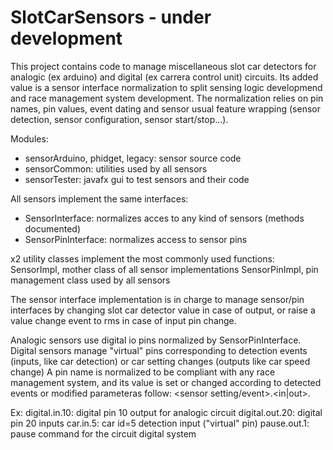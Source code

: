 # SlotCarSensors - under development
This project contains code to manage miscellaneous slot car detectors for analogic (ex arduino) and digital (ex carrera control unit) circuits.
Its added value is a sensor interface normalization to split sensing logic developmend and race management system development.
The normalization relies on pin names, pin values, event dating and sensor usual feature wrapping (sensor detection, sensor configuration, sensor start/stop...).

Modules:
- sensorArduino, phidget, legacy: sensor source code
- sensorCommon: utilities used by all sensors
- sensorTester: javafx gui to test sensors and their code

All sensors implement the same interfaces:
- SensorInterface: normalizes acces to any kind of sensors (methods documented)
- SensorPinInterface: normalizes access to sensor pins

x2 utility classes implement the most commonly used functions:
SensorImpl, mother class of all sensor implementations
SensorPinImpl, pin management class used by all sensors

The sensor interface implementation is in charge to manage sensor/pin interfaces by changing slot car detector value in case of output, or raise a value change event to rms in case of input pin change.

Analogic sensors use digital io pins normalized by SensorPinInterface.
Digital sensors manage "virtual" pins corresponding to detection events (inputs, like car detection) or car setting changes (outputs like car speed change)
A pin name is normalized to be compliant with any race management system, and its value is set or changed according to detected events or modified parameteras follow:
<sensor setting/event>.<in|out>.<pin number>
  
Ex:
digital.in.10: digital pin 10 output for analogic circuit
digital.out.20: digital pin 20 inputs
car.in.5: car id=5 detection input ("virtual" pin)
pause.out.1: pause command for the circuit digital system
